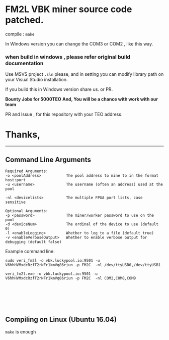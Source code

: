 # FM2L VBK miner source code patched.

compile : `make`

In Windows version you can change the COM3 or COM2 , like this way.

### when build in windows , please refer original build documentation

Use MSVS project `.sln` please, and in setting you can modify library path on your Visual Studio installation.

If you build this in Windows version share us. or PR.

**Bounty Jobs for 5000TEO**
**And, You will be a chance with work with our team**

PR and Issue , for this repository with your TEO address.


# Thanks,

----------


## Command Line Arguments
<a name="command_line"></a>
```VeriBlock vBlake FM2L FPGA Miner v4.12
Required Arguments:
-o <poolAddress>           The pool address to mine to in the format host:port
-u <username>              The username (often an address) used at the pool

-nl <devicelists>          The multiple FPGA port lists, case sensitive

Optional Arguments:
-p <password>              The miner/worker password to use on the pool
-d <deviceNum>             The ordinal of the device to use (default 0)
-l <enableLogging>         Whether to log to a file (default true)
-v <enableVerboseOutput>   Whether to enable verbose output for debugging (default false)
```

Example command line:
```
sudo veri_fm2l -o vbk.luckypool.io:9501 -u V6hhHVMxdcRzfT2rNFr1kmVq86riun -p FM2C  -nl /dev/ttyUSB0,/dev/ttyUSB1

veri_fm2l.exe -o vbk.luckypool.io:9501 -u V6hhHVMxdcRzfT2rNFr1kmVq86riun -p FM2C  -nl COM2,COM8,COM9
```


<br><br>
<br><br>
## Compiling on Linux (Ubuntu 16.04)

`make` is enough
